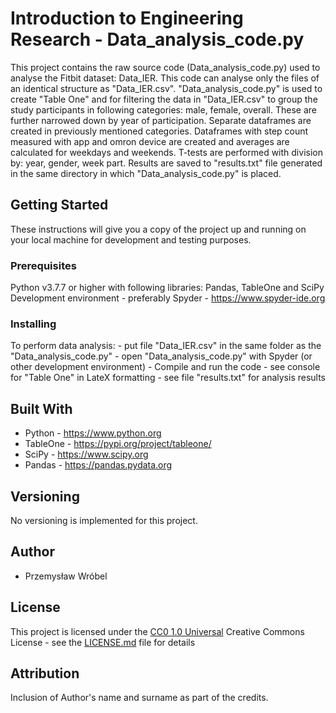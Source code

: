 ﻿# Introduction to Engineering Research - Data_analysis_code.py

This project contains the raw source code (Data_analysis_code.py) used to analyse the Fitbit dataset: Data_IER.
This code can analyse only the files of an identical structure as "Data_IER.csv".
"Data_analysis_code.py" is used to create "Table One" and for filtering the data in "Data_IER.csv" to group the study participants in following categories: male, female, overall. 
These are further narrowed down by year of participation. Separate dataframes are created in previously mentioned categories.
Dataframes with step count measured with app and omron device are created and averages are calculated for weekdays and weekends.
T-tests are performed with division by: year, gender, week part.
Results are saved to "results.txt" file generated in the same directory in which "Data_analysis_code.py" is placed.

## Getting Started

These instructions will give you a copy of the project up and running on
your local machine for development and testing purposes. 

### Prerequisites

Python v3.7.7 or higher with following libraries: Pandas, TableOne and SciPy
Development environment - preferably Spyder - https://www.spyder-ide.org

### Installing

To perform data analysis:
	- put file "Data_IER.csv" in the same folder as the "Data_analysis_code.py"
	- open "Data_analysis_code.py" with Spyder (or other development environment)
	- Compile and run the code
	- see console for "Table One" in LateX formatting
	- see file "results.txt" for analysis results

## Built With

  - Python - https://www.python.org
  - TableOne - https://pypi.org/project/tableone/
  - SciPy - https://www.scipy.org
  - Pandas - https://pandas.pydata.org

## Versioning

No versioning is implemented for this project.

## Author

  - Przemysław Wróbel
	
## License

This project is licensed under the [CC0 1.0 Universal](LICENSE.md)
Creative Commons License - see the [LICENSE.md](LICENSE.md) file for
details

## Attribution 
Inclusion of Author's name and surname as part of the credits.